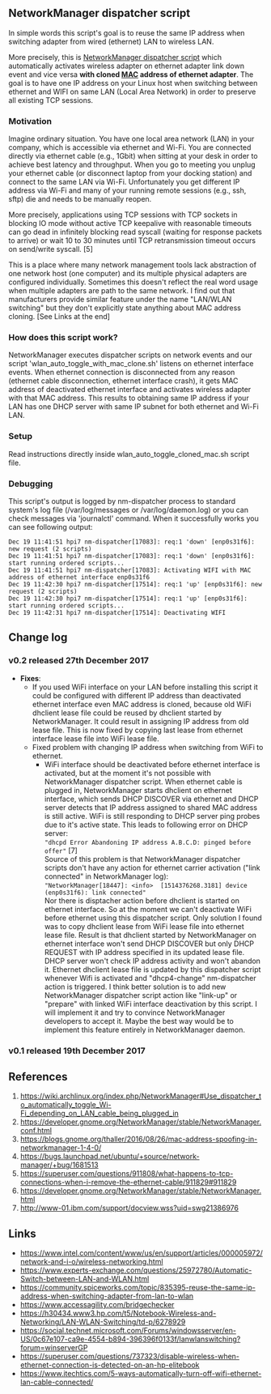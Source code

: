 ## NetworkManager dispatcher script
In simple words this script's goal is to reuse the same IP address when switching adapter from wired (ethernet) LAN to wireless LAN.

More precisely, this is [NetworkManager dispatcher script](https://wiki.archlinux.org/index.php/NetworkManager#Use_dispatcher_to_automatically_toggle_Wi-Fi_depending_on_LAN_cable_being_plugged_in) which automatically activates wireless adapter on ethernet adapter link down event and vice versa **with cloned [MAC](https://en.wikipedia.org/wiki/MAC_address) address of ethernet adapter**. The goal is to have one IP address on your Linux host when switching between ethernet and WIFI on same LAN (Local Area Network) in order to preserve all existing TCP sessions.

### Motivation
Imagine ordinary situation. You have one local area network (LAN) in your company, which is accessible via  ethernet and Wi-Fi. You are connected directly via ethernet cable (e.g., 1Gbit) when sitting at your desk in order to achieve best latency and throughput. When you go to meeting you unplug your ethernet cable (or disconnect laptop from your docking station) and connect to the same LAN via Wi-Fi. Unfortunately you get different IP address via Wi-Fi and many of your running remote sessions (e.g., ssh, sftp) die and needs to be manually reopen.

More precisely, applications using TCP sessions with TCP sockets in blocking IO mode without active TCP keepalive with reasonable timeouts can go dead in infinitely blocking read syscall (waiting for response packets to arrive) or wait 10 to 30 minutes until TCP retransmission timeout occurs on send/write syscall. [5]

This is a place where many network management tools lack abstraction of one network host (one computer) and its multiple physical adapters are configured individually. Sometimes this doesn't reflect the real word usage when multiple adapters are path to the same network.  I find out that manufacturers provide similar feature under the name "LAN/WLAN switching" but they don't explicitly state anything about MAC address cloning. [See Links at the end]

### How does this script work?
NetworkManager executes dispatcher scripts on network events and our script 'wlan_auto_toggle_with_mac_clone.sh' listens on ethernet interface events. When ethernet connection is disconnected from any reason (ethernet cable disconnection, ethernet interface crash), it gets MAC address of deactivated ethernet interface and activates wireless adapter with that MAC address. This results to obtaining same IP address if your LAN has one DHCP server with same IP subnet for both ethernet and Wi-Fi LAN.

### Setup
Read instructions directly inside wlan_auto_toggle_cloned_mac.sh script file.

### Debugging
This script's output is logged by nm-dispatcher process to standard system's log file (/var/log/messages or /var/log/daemon.log) or you can check messages via 'journalctl' command.
When it successfully works you can see following output:
```
Dec 19 11:41:51 hpi7 nm-dispatcher[17083]: req:1 'down' [enp0s31f6]: new request (2 scripts)
Dec 19 11:41:51 hpi7 nm-dispatcher[17083]: req:1 'down' [enp0s31f6]: start running ordered scripts...
Dec 19 11:41:51 hpi7 nm-dispatcher[17083]: Activating WIFI with MAC address of ethernet interface enp0s31f6
Dec 19 11:42:30 hpi7 nm-dispatcher[17514]: req:1 'up' [enp0s31f6]: new request (2 scripts)
Dec 19 11:42:30 hpi7 nm-dispatcher[17514]: req:1 'up' [enp0s31f6]: start running ordered scripts...
Dec 19 11:42:31 hpi7 nm-dispatcher[17514]: Deactivating WIFI
```

## Change log
### v0.2 released 27th December 2017
* **Fixes**:
  * If you used WiFi interface on your LAN before installing this script it could be configured with different IP address than deactivated ethernet interface even MAC address is cloned, because old WiFi dhclient lease file could be reused by dhclient started by NetworkManager. It could result in assigning IP address from old lease file. This is now fixed by copying last lease from ethernet interface lease file into WiFi lease file.
  * Fixed problem with changing IP address when switching from WiFi to ethernet.
     * WiFi interface should be deactivated before ethernet interface is activated, but at the moment it's not possible with NetworkManager dispatcher script. When ethernet cable is plugged in, NetworkManager starts dhclient on ethernet interface, which sends DHCP DISCOVER via ethernet and DHCP server detects that IP address assigned to shared MAC address is still active. WiFi is still responding to DHCP server ping probes due to it's active state. This leads to following error on DHCP server:  
    ```"dhcpd Error Abandoning IP address A.B.C.D: pinged before offer"``` [7]  
Source of this problem is that NetworkManager dispatcher scripts don't have any action for ethernet carrier activation ("link connected" in NetworkManager log):  
    ```"NetworkManager[18447]: <info>  [1514376268.3181] device (enp0s31f6): link connected"```  
    Nor there is disptacher action before dhclient is started on ethernet interface. So at the moment we can't deactivate WiFi before ethernet using this dispatcher script. Only solution I found was to copy dhclient lease from WiFi lease file into ethernet lease file. Result is that dhclient started by NetworkManager on ethernet interface won't send DHCP DISCOVER but only DHCP REQUEST with IP address specified in its updated lease file. DHCP server won't check IP address activity and won't abandon it. Ethernet dhclient lease file is updated by this dispatcher script whenever Wifi is activated and "dhcp4-change" nm-dispatcher action is triggered. I think better solution is to add new NetworkManager dispatcher script action like "link-up" or "prepare" with linked WiFi interface deactivation by this script. I will implement it and try to convince NetworkManager developers to accept it. Maybe the best way would be to implement this feature entirely in NetworkManager daemon.
### v0.1 released 19th December 2017

## References
1. https://wiki.archlinux.org/index.php/NetworkManager#Use_dispatcher_to_automatically_toggle_Wi-Fi_depending_on_LAN_cable_being_plugged_in
2. https://developer.gnome.org/NetworkManager/stable/NetworkManager.conf.html
3. https://blogs.gnome.org/thaller/2016/08/26/mac-address-spoofing-in-networkmanager-1-4-0/
4. https://bugs.launchpad.net/ubuntu/+source/network-manager/+bug/1681513
5. https://superuser.com/questions/911808/what-happens-to-tcp-connections-when-i-remove-the-ethernet-cable/911829#911829
6. https://developer.gnome.org/NetworkManager/stable/NetworkManager.html
7. http://www-01.ibm.com/support/docview.wss?uid=swg21386976

## Links
* https://www.intel.com/content/www/us/en/support/articles/000005972/network-and-i-o/wireless-networking.html
* https://www.experts-exchange.com/questions/25972780/Automatic-Switch-between-LAN-and-WLAN.html
* https://community.spiceworks.com/topic/835395-reuse-the-same-ip-address-when-switching-adapter-from-lan-to-wlan
* https://www.accessagility.com/bridgechecker
* https://h30434.www3.hp.com/t5/Notebook-Wireless-and-Networking/LAN-WLAN-Switching/td-p/6278929
* https://social.technet.microsoft.com/Forums/windowsserver/en-US/0c67e107-ca9e-4554-b894-396396f0133f/lanwlanswitching?forum=winserverGP
* https://superuser.com/questions/737323/disable-wireless-when-ethernet-connection-is-detected-on-an-hp-elitebook
* https://www.itechtics.com/5-ways-automatically-turn-off-wifi-ethernet-lan-cable-connected/